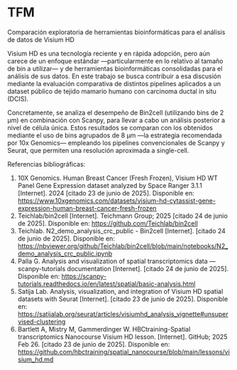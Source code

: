 # TFM
Comparación exploratoria de herramientas bioinformáticas para el análisis de datos de Visium HD

Visium HD es una tecnología reciente y en rápida adopción, pero aún carece de un enfoque estándar 
—particularmente en lo relativo al tamaño de bin a utilizar— y de herramientas bioinformáticas 
consolidadas para el análisis de sus datos. En este trabajo se busca contribuir a esa discusión 
mediante la evaluación comparativa de distintos pipelines aplicados a un dataset público de tejido 
mamario humano con carcinoma ductal in situ (DCIS).

Concretamente, se analiza el desempeño de Bin2cell (utilizando bins de 2 µm) en combinación con Scanpy, 
para llevar a cabo un análisis posterior a nivel de célula única. Estos resultados se comparan con los 
obtenidos mediante el uso de bins agrupados de 8 µm —la estrategia recomendada por 10x Genomics— empleando 
los pipelines convencionales de Scanpy y Seurat, que permiten una resolución aproximada a single-cell.

Referencias bibliográficas: 
1. 10X Genomics. Human Breast Cancer (Fresh Frozen), Visium HD WT Panel Gene Expression dataset analyzed by Space Ranger 3.1.1 [Internet]. 2024 [citado 23 de junio de 2025]. Disponible en: https://www.10xgenomics.com/datasets/visium-hd-cytassist-gene-expression-human-breast-cancer-fresh-frozen
2. Teichlab/bin2cell [Internet]. Teichmann Group; 2025 [citado 24 de junio de 2025]. Disponible en: https://github.com/Teichlab/bin2cell
3. Teichlab. N2_demo_analysis_crc_public - Bin2cell [Internet]. [citado 24 de junio de 2025]. Disponible en: https://nbviewer.org/github/Teichlab/bin2cell/blob/main/notebooks/N2_demo_analysis_crc_public.ipynb
4. Palla G. Analysis and visualization of spatial transcriptomics data — scanpy-tutorials documentation [Internet]. [citado 24 de junio de 2025]. Disponible en: https://scanpy-tutorials.readthedocs.io/en/latest/spatial/basic-analysis.html
5. Satija Lab. Analysis, visualization, and integration of Visium HD spatial datasets with Seurat [Internet]. [citado 23 de junio de 2025]. Disponible en: https://satijalab.org/seurat/articles/visiumhd_analysis_vignette#unsupervised-clustering
6. Bartlett A, Mistry M, Gammerdinger W. HBCtraining-Spatial transcriptomics Nanocourse Visium HD lesson. [Internet]. GitHub; 2025 Feb 26. [citado 23 de junio de 2025]. Disponible en: https://github.com/hbctraining/spatial_nanocourse/blob/main/lessons/visium_hd.md
